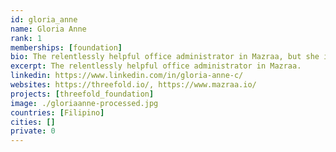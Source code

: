 ```yaml
---
id: gloria_anne
name: Gloria Anne
rank: 1
memberships: [foundation]
bio: The relentlessly helpful office administrator in Mazraa, but she is also like a bookkeeper. Admin & Bookkeeping fell in love with Threefold The feeling of contributing to something larger than myself... very significant.
excerpt: The relentlessly helpful office administrator in Mazraa.
linkedin: https://www.linkedin.com/in/gloria-anne-c/
websites: https://threefold.io/, https://www.mazraa.io/
projects: [threefold_foundation]
image: ./gloriaanne-processed.jpg
countries: [Filipino]
cities: []
private: 0
---
```

